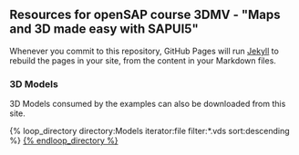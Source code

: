 ## Resources for openSAP course 3DMV - "Maps and 3D made easy with SAPUI5"

Whenever you commit to this repository, GitHub Pages will run [Jekyll](https://jekyllrb.com/) to rebuild the pages in your site, from the content in your Markdown files.

### 3D Models

3D Models consumed by the examples can also be downloaded from this site.

{% loop_directory directory:Models iterator:file filter:*.vds sort:descending %}
   <a href="{{ image }}" text="{{ image }}"/>
{% endloop_directory %}

